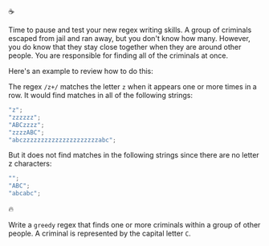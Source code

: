 :coffee:

Time to pause and test your new regex writing skills. A group of criminals escaped from jail and ran away, but you don't know how many. However, you do know that they stay close together when they are around other people. You are responsible for finding all of the criminals at once.

Here's an example to review how to do this:

The regex `/z+/` matches the letter `z` when it appears one or more times in a row. It would find matches in all of the following strings:

```js
"z";
"zzzzzz";
"ABCzzzz";
"zzzzABC";
"abczzzzzzzzzzzzzzzzzzzzzabc";
```

But it does not find matches in the following strings since there are no letter z characters:

```js
"";
"ABC";
"abcabc";
```

:fire:

Write a `greedy` regex that finds one or more criminals within a group of other people. A criminal is represented by the capital letter `C`.

